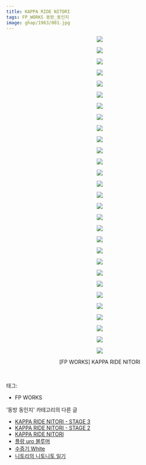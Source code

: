 ```yaml
---
title: KAPPA RIDE NITORI
tags: FP_WORKS 동방_동인지
image: ghap/1963/001.jpg
---
```

<div class="article">
<p style="text-align: center; clear: none; float: none;"><img src="{{ site.nasurl }}/ghap/1963/001.jpg"/></p>
<p style="text-align: center; clear: none; float: none;"><img src="{{ site.nasurl }}/ghap/1963/002.jpg"/></p>
<p style="text-align: center; clear: none; float: none;"><img src="{{ site.nasurl }}/ghap/1963/003.jpg"/></p>
<p style="text-align: center; clear: none; float: none;"><img src="{{ site.nasurl }}/ghap/1963/004.jpg"/></p>
<p style="text-align: center; clear: none; float: none;"><img src="{{ site.nasurl }}/ghap/1963/005.jpg"/></p>
<p style="text-align: center; clear: none; float: none;"><img src="{{ site.nasurl }}/ghap/1963/006.jpg"/></p>
<p style="text-align: center; clear: none; float: none;"><img src="{{ site.nasurl }}/ghap/1963/007.jpg"/></p>
<p style="text-align: center; clear: none; float: none;"><img src="{{ site.nasurl }}/ghap/1963/008.jpg"/></p>
<p style="text-align: center; clear: none; float: none;"><img src="{{ site.nasurl }}/ghap/1963/009.jpg"/></p>
<p style="text-align: center; clear: none; float: none;"><img src="{{ site.nasurl }}/ghap/1963/010.jpg"/></p>
<p style="text-align: center; clear: none; float: none;"><img src="{{ site.nasurl }}/ghap/1963/011.jpg"/></p>
<p style="text-align: center; clear: none; float: none;"><img src="{{ site.nasurl }}/ghap/1963/012.jpg"/></p>
<p style="text-align: center; clear: none; float: none;"><img src="{{ site.nasurl }}/ghap/1963/013.jpg"/></p>
<p style="text-align: center; clear: none; float: none;"><img src="{{ site.nasurl }}/ghap/1963/014.jpg"/></p>
<p style="text-align: center; clear: none; float: none;"><img src="{{ site.nasurl }}/ghap/1963/015.jpg"/></p>
<p style="text-align: center; clear: none; float: none;"><img src="{{ site.nasurl }}/ghap/1963/016.jpg"/></p>
<p style="text-align: center; clear: none; float: none;"><img src="{{ site.nasurl }}/ghap/1963/017.jpg"/></p>
<p style="text-align: center; clear: none; float: none;"><img src="{{ site.nasurl }}/ghap/1963/018.jpg"/></p>
<p style="text-align: center; clear: none; float: none;"><img src="{{ site.nasurl }}/ghap/1963/019.jpg"/></p>
<p style="text-align: center; clear: none; float: none;"><img src="{{ site.nasurl }}/ghap/1963/020.jpg"/></p>
<p style="text-align: center; clear: none; float: none;"><img src="{{ site.nasurl }}/ghap/1963/021.jpg"/></p>
<p style="text-align: center; clear: none; float: none;"><img src="{{ site.nasurl }}/ghap/1963/022.jpg"/></p>
<p style="text-align: center; clear: none; float: none;"><img src="{{ site.nasurl }}/ghap/1963/023.jpg"/></p>
<p style="text-align: center; clear: none; float: none;"><img src="{{ site.nasurl }}/ghap/1963/024.jpg"/></p>
<p style="text-align: center; clear: none; float: none;"><img src="{{ site.nasurl }}/ghap/1963/025.jpg"/></p>
<p style="text-align: center; clear: none; float: none;"><img src="{{ site.nasurl }}/ghap/1963/026.jpg"/></p>
<p style="text-align: center; clear: none; float: none;"><img src="{{ site.nasurl }}/ghap/1963/027.jpg"/></p>
<p style="text-align: center; clear: none; float: none;"><img src="{{ site.nasurl }}/ghap/1963/028.jpg"/></p>
<p style="text-align: center; clear: none; float: none;"><img src="{{ site.nasurl }}/ghap/1963/029.jpg"/></p>
<p style="text-align: center; clear: none; float: none;">[FP WORKS] KAPPA RIDE NITORI</p>
<p><br/></p>
</div><div class="tagTrail">
<p>태그: </p>
<ul>
<li>FP WORKS</li>
</ul>
</div><div class="another">
<p>'동방 동인지' 카테고리의 다른 글</p>
<ul>
<li><a href="/2016-09-02-ghap_1965">KAPPA RIDE NITORI - STAGE 3</a></li>
<li><a href="/2016-09-02-ghap_1964">KAPPA RIDE NITORI - STAGE 2</a></li>
<li><a href="/2016-09-02-ghap_1963">KAPPA RIDE NITORI</a></li>
<li><a href="/2016-09-02-ghap_1962">플랑 uro 블루머</a></li>
<li><a href="/2016-09-02-ghap_1961">수증기 White</a></li>
<li><a href="/2016-09-02-ghap_1960">니토리의 니토니토 일기</a></li>
</ul>
</div><div class="cb_module cb_fluid">
<div class="cb_wrt cb_profile">
</div><!-- commentList close -->
</div>